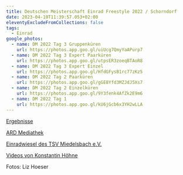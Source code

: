 ```yaml
---
title: Deutschen Meisterschaft Einrad Freestyle 2022 / Schorndorf
date: 2023-04-10T11:39:57.053+02:00
eleventyExcludeFromCollections: false
tags:
  - Einrad
google_photos:
  - name: DM 2022 Tag 3 Gruppenküren
    url: https://photos.app.goo.gl/uiUcg7QmyYaAPurp7
  - name: DM 2022 Tag 3 Expert Paarküren
    url: https://photos.app.goo.gl/utpsER3zoeqBTAoR8
  - name: DM 2022 Tag 3 Expert Einzel
    url: https://photos.app.goo.gl/HfdGFysB1rc77zKz5
  - name: DM 2022 Tag 2 Paarküren
    url: https://photos.app.goo.gl/gGE8Yfd3MZJdJ5Xs7
  - name: DM 2022 Tag 2 Einzelküren
    url: https://photos.app.goo.gl/9Y3fenk4AfZk2E9m6
  - name: DM 2022 Tag 1
    url: https://photos.app.goo.gl/kU6jGcb6x3YH2wLLA
---
```

[Ergebnisse](https://www.einradverband.de/2022/09/30/dm-freestyle-2022-ausschreibung/)

[ARD Mediathek](https://www.ardmediathek.de/video/swr-aktuell-baden-wuerttemberg/deutsche-meisterschaften-im-einrad-freestyle-in-schorndorf/swr-bw/Y3JpZDovL3N3ci5kZS9hZXgvbzE3NTU0MTE)

[Einradwiesel des TSV Miedelsbach e.V.](https://www.einradwiesel.de/deutsche-meisterschaft/)

[Videos von Konstantin Höhne](https://konstantinhoehne.de/2022/10/schorndorf2022/)

Fotos: Liz Hoeser
